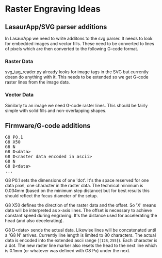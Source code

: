 Raster Engraving Ideas
======================

LasaurApp/SVG parser additions
------------------------------

In LasaurApp we need to write additons to the svg parser. It needs to look for embedded images and vector fills. These need to be converted to lines of pixels which are then converted to the following G-code format.

### Raster Data

svg_tag_reader.py already looks for image tags in the SVG but currently doesn do anything with it. This needs to be extended so we get G-code raster lines from the image data.

### Vector Data

Similarly to an image we need G-code raster lines. This should be fairly simple with solid fills and non-overlapping shapes.


Firmware/G-code additions
-------------------------

<pre>
G8 P0.1
G8 X50
G8 N
G8 D&lt;data&gt;
G8 D&lt;raster data encoded in ascii&gt;
G8 N
G8 D&lt;data&gt;
...
</pre>

G8 P0.1 sets the dimensions of one 'dot'. It's the space reserved for
one data pixel, one character in the raster data. The technical minimum
is 0.034mm (based on the minimum step distance) but for best results
this should reflect the focus diameter of the setup.

G8 X50 defines the direction of the raster data and the offset. So 'X'
means data will be interpreted as x-axis lines. The offset is necessary
to achieve constant speed during engraving. It's the distance used for
accelerating the head (and also decelerating).

G8 D&lt;data&gt; sends the actual data. Likewise lines will be concatenated
until a 'G8 N' arrives. Currently line length is limited to 80
characters. The actual data is encoded into the extended ascii range
(`[128,255]`). Each character is a dot. The new raster line marker also
resets the head to the next line which is 0.1mm (or whatever was defined
with G8 Px) under the next.

